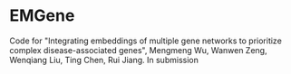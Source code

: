 # EMGene

Code for "Integrating embeddings of multiple gene networks to prioritize complex disease-associated genes", Mengmeng Wu, Wanwen Zeng, Wenqiang Liu, Ting Chen, Rui Jiang. In submission
